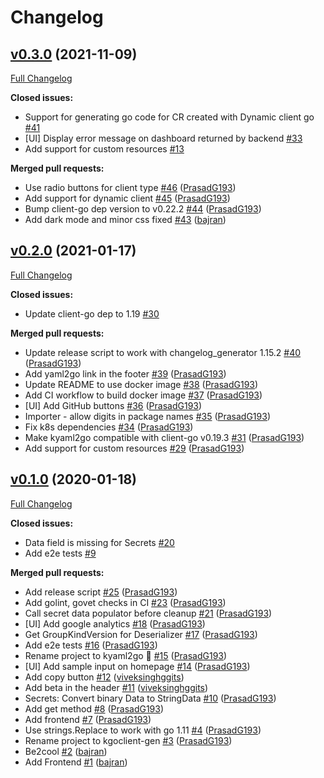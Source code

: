# Changelog

## [v0.3.0](https://github.com/PrasadG193/kyaml2go/tree/v0.3.0) (2021-11-09)

[Full Changelog](https://github.com/PrasadG193/kyaml2go/compare/v0.2.0...v0.3.0)

**Closed issues:**

- Support for generating go code for CR created with Dynamic client go  [\#41](https://github.com/PrasadG193/kyaml2go/issues/41)
- \[UI\] Display error message on dashboard returned by backend [\#33](https://github.com/PrasadG193/kyaml2go/issues/33)
- Add support for custom resources [\#13](https://github.com/PrasadG193/kyaml2go/issues/13)

**Merged pull requests:**

- Use radio buttons for client type [\#46](https://github.com/PrasadG193/kyaml2go/pull/46) ([PrasadG193](https://github.com/PrasadG193))
- Add support for dynamic client [\#45](https://github.com/PrasadG193/kyaml2go/pull/45) ([PrasadG193](https://github.com/PrasadG193))
- Bump client-go dep version to v0.22.2 [\#44](https://github.com/PrasadG193/kyaml2go/pull/44) ([PrasadG193](https://github.com/PrasadG193))
- Add dark mode and minor css fixed [\#43](https://github.com/PrasadG193/kyaml2go/pull/43) ([bajran](https://github.com/bajran))

## [v0.2.0](https://github.com/PrasadG193/kyaml2go/tree/v0.2.0) (2021-01-17)

[Full Changelog](https://github.com/PrasadG193/kyaml2go/compare/v0.1.0...v0.2.0)

**Closed issues:**

- Update client-go dep to 1.19 [\#30](https://github.com/PrasadG193/kyaml2go/issues/30)

**Merged pull requests:**

- Update release script to work with changelog\_generator 1.15.2 [\#40](https://github.com/PrasadG193/kyaml2go/pull/40) ([PrasadG193](https://github.com/PrasadG193))
- Add yaml2go link in the footer [\#39](https://github.com/PrasadG193/kyaml2go/pull/39) ([PrasadG193](https://github.com/PrasadG193))
- Update README to use docker image [\#38](https://github.com/PrasadG193/kyaml2go/pull/38) ([PrasadG193](https://github.com/PrasadG193))
- Add CI workflow to build docker image [\#37](https://github.com/PrasadG193/kyaml2go/pull/37) ([PrasadG193](https://github.com/PrasadG193))
- \[UI\] Add GitHub buttons [\#36](https://github.com/PrasadG193/kyaml2go/pull/36) ([PrasadG193](https://github.com/PrasadG193))
- Importer - allow digits in package names [\#35](https://github.com/PrasadG193/kyaml2go/pull/35) ([PrasadG193](https://github.com/PrasadG193))
- Fix k8s dependencies [\#34](https://github.com/PrasadG193/kyaml2go/pull/34) ([PrasadG193](https://github.com/PrasadG193))
- Make kyaml2go compatible with client-go v0.19.3 [\#31](https://github.com/PrasadG193/kyaml2go/pull/31) ([PrasadG193](https://github.com/PrasadG193))
- Add support for custom resources [\#29](https://github.com/PrasadG193/kyaml2go/pull/29) ([PrasadG193](https://github.com/PrasadG193))

## [v0.1.0](https://github.com/PrasadG193/kyaml2go/tree/v0.1.0) (2020-01-18)

[Full Changelog](https://github.com/PrasadG193/kyaml2go/compare/cdec056bbc24f4e56b66e259ea5879b0c6c20973...v0.1.0)

**Closed issues:**

- Data field is missing for Secrets [\#20](https://github.com/PrasadG193/kyaml2go/issues/20)
- Add e2e tests [\#9](https://github.com/PrasadG193/kyaml2go/issues/9)

**Merged pull requests:**

- Add release script [\#25](https://github.com/PrasadG193/kyaml2go/pull/25) ([PrasadG193](https://github.com/PrasadG193))
- Add golint, govet checks in CI [\#23](https://github.com/PrasadG193/kyaml2go/pull/23) ([PrasadG193](https://github.com/PrasadG193))
- Call secret data populator before cleanup [\#21](https://github.com/PrasadG193/kyaml2go/pull/21) ([PrasadG193](https://github.com/PrasadG193))
- \[UI\] Add google analytics [\#18](https://github.com/PrasadG193/kyaml2go/pull/18) ([PrasadG193](https://github.com/PrasadG193))
- Get GroupKindVersion for Deserializer [\#17](https://github.com/PrasadG193/kyaml2go/pull/17) ([PrasadG193](https://github.com/PrasadG193))
- Add e2e tests [\#16](https://github.com/PrasadG193/kyaml2go/pull/16) ([PrasadG193](https://github.com/PrasadG193))
- Rename project to kyaml2go :camel: [\#15](https://github.com/PrasadG193/kyaml2go/pull/15) ([PrasadG193](https://github.com/PrasadG193))
- \[UI\] Add sample input on homepage [\#14](https://github.com/PrasadG193/kyaml2go/pull/14) ([PrasadG193](https://github.com/PrasadG193))
- Add copy button [\#12](https://github.com/PrasadG193/kyaml2go/pull/12) ([viveksinghggits](https://github.com/viveksinghggits))
- Add beta in the header [\#11](https://github.com/PrasadG193/kyaml2go/pull/11) ([viveksinghggits](https://github.com/viveksinghggits))
- Secrets: Convert binary Data to StringData [\#10](https://github.com/PrasadG193/kyaml2go/pull/10) ([PrasadG193](https://github.com/PrasadG193))
- Add get method [\#8](https://github.com/PrasadG193/kyaml2go/pull/8) ([PrasadG193](https://github.com/PrasadG193))
- Add frontend [\#7](https://github.com/PrasadG193/kyaml2go/pull/7) ([PrasadG193](https://github.com/PrasadG193))
- Use strings.Replace to work with go 1.11 [\#4](https://github.com/PrasadG193/kyaml2go/pull/4) ([PrasadG193](https://github.com/PrasadG193))
- Rename project to kgoclient-gen [\#3](https://github.com/PrasadG193/kyaml2go/pull/3) ([PrasadG193](https://github.com/PrasadG193))
- Be2cool [\#2](https://github.com/PrasadG193/kyaml2go/pull/2) ([bajran](https://github.com/bajran))
- Add Frontend [\#1](https://github.com/PrasadG193/kyaml2go/pull/1) ([bajran](https://github.com/bajran))



